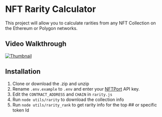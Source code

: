 # NFT Rarity Calculator

This project will allow you to calculate rarities from any NFT Collection on the Ethereum or Polygon networks.

## Video Walkthrough

[![Thumbnail](https://img.youtube.com/vi/Uz1y4j9gvP8/maxresdefault.jpg)](https://youtu.be/Uz1y4j9gvP8)

## Installation

1. Clone or download the .zip and unzip
2. Rename `.env.example` to `.env` and enter your [NFTPort](https://nftport.xyz) API key.
3. Edit the `CONTRACT_ADDRESS` and `CHAIN` in `rarity.js`
4. Run `node utils/rarity` to download the collection info
5. Run `node utils/rarity_rank` to get rarity info for the top ## or specific token Id 
